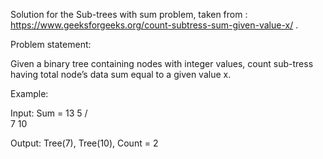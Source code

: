 Solution for the Sub-trees with sum problem, taken from : https://www.geeksforgeeks.org/count-subtress-sum-given-value-x/ .

Problem statement:

Given a binary tree containing nodes with integer values, count sub-tress having total node’s data sum 
equal to a given value x.

Example:

Input: Sum = 13 
5
/ \
7  10
    
Output: Tree(7), Tree(10), Count = 2
